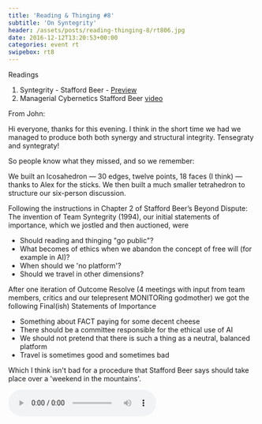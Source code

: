 ```yaml
---
title: 'Reading & Thinging #8'
subtitle: 'On Syntegrity'
header: /assets/posts/reading-thinging-8/rt806.jpg
date: 2016-12-12T13:20:53+00:00
categories: event rt
swipebox: rt8
---
```

Readings

1. Syntegrity - Stafford Beer - [Preview](https://en.wikipedia.org/wiki/Syntegrity)
2. Managerial Cybernetics Stafford Beer [video](https://www.youtube.com/watch?v=XbcBWdeIcyY&feature=youtu.be)

From John:

Hi everyone, thanks for this evening. I think in the short time we had we managed to produce both both synergy and structural integrity. Tensegraty and syntegraty!

So people know what they missed, and so we remember:

We built an Icosahedron — 30 edges, twelve points, 18 faces (I think) — thanks to Alex for the sticks. We then built a much smaller tetrahedron to structure our six-person discussion.

Following the instructions in Chapter 2 of Stafford Beer’s Beyond Dispute: The invention of Team Syntegrity (1994), our initial statements of importance, which we jostled and then auctioned, were

- Should reading and thinging "go public"?
- What becomes of ethics when we abandon the concept of free will (for example in AI)?
- When should we 'no platform'?
- Should we travel in other dimensions?

After one iteration of Outcome Resolve (4 meetings with input from team members, critics and our telepresent MONITORing godmother) we got the following Final(ish) Statements of Importance

- Something about FACT paying for some decent cheese
- There should be a committee responsible for the ethical use of AI
- We should not pretend that there is such a thing as a neutral, balanced platform
- Travel is sometimes good and sometimes bad

Which I think isn't bad for a procedure that Stafford Beer says should take place over a 'weekend in the mountains'.

<audio controls src="https://ou.lc/rt-player/data/reading_thinging_8.mp3"></audio>
